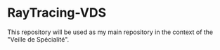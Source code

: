 # RayTracing-VDS
This repository will be used as my main repository in the context of the "Veille de Spécialité". 
